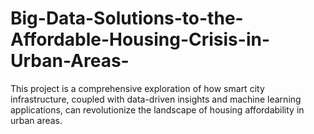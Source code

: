 # Big-Data-Solutions-to-the-Affordable-Housing-Crisis-in-Urban-Areas-
This project is a comprehensive exploration of how smart city infrastructure, coupled with data-driven insights and machine learning applications, can revolutionize the landscape of housing affordability in urban areas.
